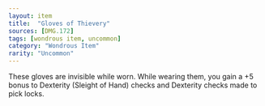 ```yaml
---
layout: item
title:  "Gloves of Thievery"
sources: [DMG.172]
tags: [wondrous item, uncommon]
category: "Wondrous Item"
rarity: "Uncommon"
---
```


These gloves are invisible while worn. While wearing them, you gain a +5 bonus to Dexterity (Sleight of Hand) checks and Dexterity checks made to pick locks.